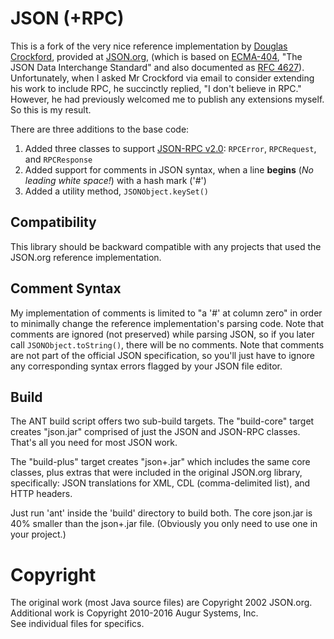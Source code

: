 # JSON (+RPC)
This is a fork of the very nice reference implementation by [Douglas Crockford](https://en.wikipedia.org/wiki/Douglas_Crockford), provided at [JSON.org](http://JSON.org), (which is based on [ECMA-404](http://www.ecma-international.org/publications/files/ECMA-ST/ECMA-404.pdf), "The JSON Data Interchange Standard" and also documented as [RFC 4627](https://www.ietf.org/rfc/rfc4627.txt)).  Unfortunately, when I asked Mr Crockford via email to consider extending his work to include RPC, he succinctly replied, "I don't believe in RPC."  However, he had previously welcomed me to publish any extensions myself.  So this is my result.  

There are three additions to the base code:

1. Added three classes to support [JSON-RPC v2.0](http://www.jsonrpc.org): <code>RPCError</code>, <code>RPCRequest</code>, and <code>RPCResponse</code></li>
2. Added support for comments in JSON syntax, when a line <strong>begins</strong> (<em>No leading white space!</em>) with a hash mark ('#')</li>
3. Added a utility method, <code>JSONObject.keySet()</code></li>

## Compatibility
This library should be backward compatible with any projects that used the JSON.org reference implementation.</p>

## Comment Syntax
My implementation of comments is limited to "a '#' at column zero" in order to minimally change the reference implementation's parsing code.  Note that comments are ignored (not preserved) while parsing JSON, so if you later call <code>JSONObject.toString()</code>, there will be no comments.  Note that comments are not part of the official JSON specification, so you'll just have to ignore any corresponding syntax errors flagged by your JSON file editor.

## Build
The ANT build script offers two sub-build targets.  The "build-core" target creates "json.jar" comprised of just the JSON and JSON-RPC classes.  That's all you need for most JSON work. 

The "build-plus" target creates "json+.jar" which includes the same core classes, plus extras that were included in the original JSON.org library, specifically:  JSON translations for XML, CDL (comma-delimited list), and HTTP headers.  

Just run 'ant' inside the 'build' directory to build both.  The core json.jar is 40% smaller than the json+.jar file.  (Obviously you only need to use one in your project.)

# Copyright
The original work (most Java source files) are Copyright 2002 JSON.org.  
Additional work is Copyright 2010-2016 Augur Systems, Inc.  
See individual files for specifics.
